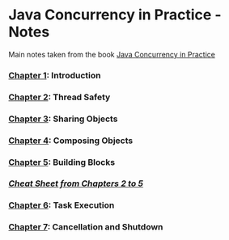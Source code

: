 # Java Concurrency in Practice - Notes

Main notes taken from the book [Java Concurrency in Practice ](https://jcip.net/)

### [Chapter 1](./Chapter1): Introduction

### [Chapter 2](./Chapter2): Thread Safety

### [Chapter 3](./Chapter3): Sharing Objects

### [Chapter 4](./Chapter4): Composing Objects

### [Chapter 5](./Chapter5): Building Blocks

### [_Cheat Sheet from Chapters 2 to 5_](./CheatSheetChapter2-5.md)

### [Chapter 6](./Chapter6): Task Execution

### [Chapter 7](./Chapter7): Cancellation and Shutdown
